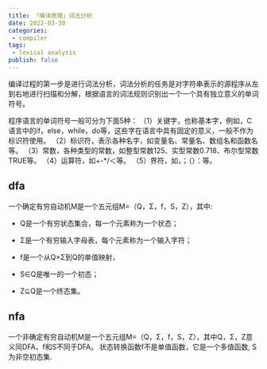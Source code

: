 ```yaml
---
title: 「编译原理」词法分析
date: 2022-03-30
categories: 
 - compiler
tags:
 - lexical analysis
publish: false
---
```


编译过程的第一步是进行词法分析，词法分析的任务是对字符串表示的源程序从左到右地进行扫描和分解，根据语言的词法规则识别出一个一个具有独立意义的单词符号。

程序语言的单词符号一般可分为下面5种：
（1）关键字，也称基本字，例如，C语言中的if，else，while，do等，这些字在语言中具有固定的意义，一般不作为标识符使用。
（2）标识符，表示各种名字，如变量名、常量名、数组名和函数名等。
（3）常数，各种类型的常数，如整型常数125、实型常数0.718、布尔型常数TRUE等。
（4）运算符，如+-*/＜等。
（5）界符，如，；（）：等。

## dfa

一个确定有穷自动机M是一个五元组M=（Q，Σ，f，S，Z），其中:

- Q是一个有穷状态集合，每一个元素称为一个状态；

- Σ是一个有穷输入字母表，每个元素称为一个输入字符；

- f是一个从Q×Σ到Q的单值映射，
- S∈Q是唯一的一个初态；
- Z⊆Q是一个终态集。

## nfa

一个非确定有穷自动机M是一个五元组M=（Q，Σ，f，S，Z），其中Q，Σ，Z意义同DFA，f和S不同于DFA。
状态转换函数f不是单值函数，它是一个多值函数, S为非空初态集.